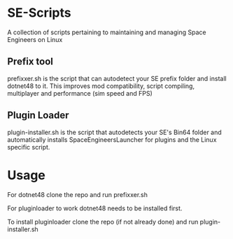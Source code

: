 # SE-Scripts
A collection of scripts pertaining to maintaining and managing Space Engineers on Linux


## Prefix tool
prefixxer.sh is the script that can autodetect your SE prefix folder and install dotnet48 to it.
This improves mod compatibility, script compiling, multiplayer and performance (sim speed and FPS)


## Plugin Loader
plugin-installer.sh is the script that autodetects your SE's Bin64 folder and automatically installs SpaceEngineersLauncher for plugins and the Linux specific script.



# Usage

For dotnet48 clone the repo and run prefixxer.sh

For pluginloader to work dotnet48 needs to be installed first.

To install pluginloader clone the repo (if not already done) and run plugin-installer.sh
